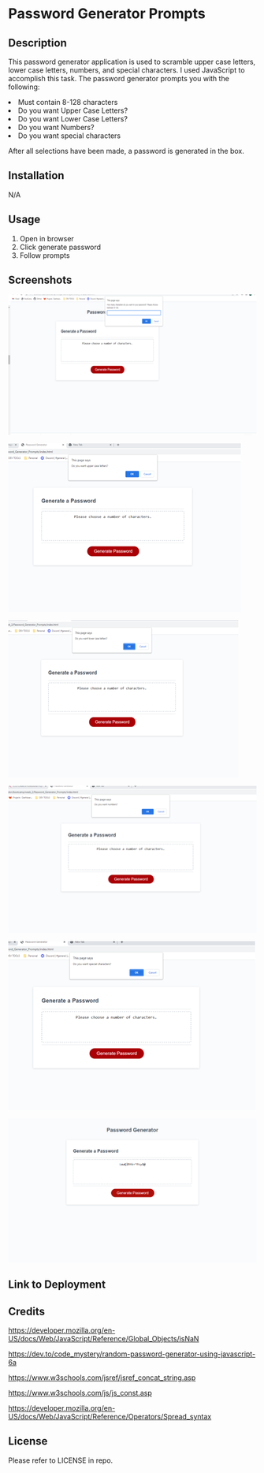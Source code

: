 # Password Generator Prompts

## Description

This password generator application is used to scramble upper case letters, lower case letters, numbers, and special characters. I used JavaScript to accomplish this task. The password generator prompts you with the following:

<li> Must contain 8-128 characters </li>
<li> Do you want Upper Case Letters? </li>
<li> Do you want Lower Case Letters? </li>
<li> Do you want Numbers? </li>
<li> Do you want special characters </li>

After all selections have been made, a password is generated in the box.

## Installation

N/A

## Usage

1. Open in browser
2. Click generate password
3. Follow prompts

## Screenshots

![How Many Characters.](./assets/images/password_generator_screenshot_how_many_characters.png)

![Upper Case Prompt.](./assets/images/password_generator_screenshot_uppercase_prompt.png)

![Lower Case Prompt.](./assets/images/password_generator_screenshot_lowercase_prompt.png)

![Number Prompt.](./assets/images/password_generator_screenshot_num_prompt.png)

![Special Character Prompt.](./assets/images/password_generator_screenshot_special_char_prompt.png)

![Generated Password.](./assets/images/generated_password.png)

## Link to Deployment

## Credits

https://developer.mozilla.org/en-US/docs/Web/JavaScript/Reference/Global_Objects/isNaN

https://dev.to/code_mystery/random-password-generator-using-javascript-6a

https://www.w3schools.com/jsref/jsref_concat_string.asp

https://www.w3schools.com/js/js_const.asp

https://developer.mozilla.org/en-US/docs/Web/JavaScript/Reference/Operators/Spread_syntax

## License

Please refer to LICENSE in repo.
